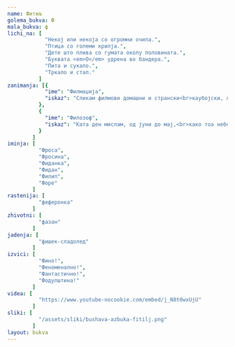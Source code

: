 ```yaml
---
name: Фитиљ
golema_bukva: Ф
mala_bukva: ф
lichi_na: [
            "Некој или некоја со огромни очила.",
            "Птица со големи крилја.",
            "Дете што плива со гумата околу половината.",
            "Буквата <em>О</em> удрена во бандера.",
            "Пита и сукало.",
            "Тркало и стап."
          ]
zanimanja: [{
            "ime": "Филмаџија",
            "iskaz": "Сликам филмови домашни и странски<br>каубојски, љубовни и партизански."
          },
          {
            "ime": "Филозоф",
            "iskaz": "Ката ден мислам, од јуни до мај,<br>како тоа небото немало крај."
          }
        ]
iminja: [
          "Фроса",
          "Фросина",
          "Фиданка",
          "Фидан",
          "Филип",
          "Форе"
        ]
rastenija: [
          "феферонка"
        ]
zhivotni: [
          "фазан"
        ]
jadenja: [
          "фишек-сладолед"
        ]
izvici: [
          "Фино!",
          "Феноменално!",
          "Фантастично!",
          "Фодулштина!"
        ]
videa: [
          "https://www.youtube-nocookie.com/embed/j_N8t0wxUjU"
        ]
sliki: [
          "/assets/sliki/bushava-azbuka-fitilj.png"
        ]
layout: bukva
---
```

